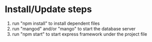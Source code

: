 # Install/Update steps
1. run "npm install" to install dependent files
2. run "mangod" and/or "mango" to start the database server
3. run "npm start"  to start express framework under the project file 
